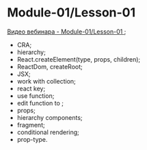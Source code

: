# Module-01/Lesson-01

[Видео вебинара - Module-01/Lesson-01 ](https://www.youtube.com/watch?v=2OAcJ99XCeE);

- CRA;
- hierarchy;
- React.createElement(type, props, children);
- ReactDom, createRoot;
- JSX;
- work with collection;
- react key;
- use function;
- edit function to <Component />;
- props;
- hierarchy components;
- fragment;
- conditional rendering;
- prop-type.
